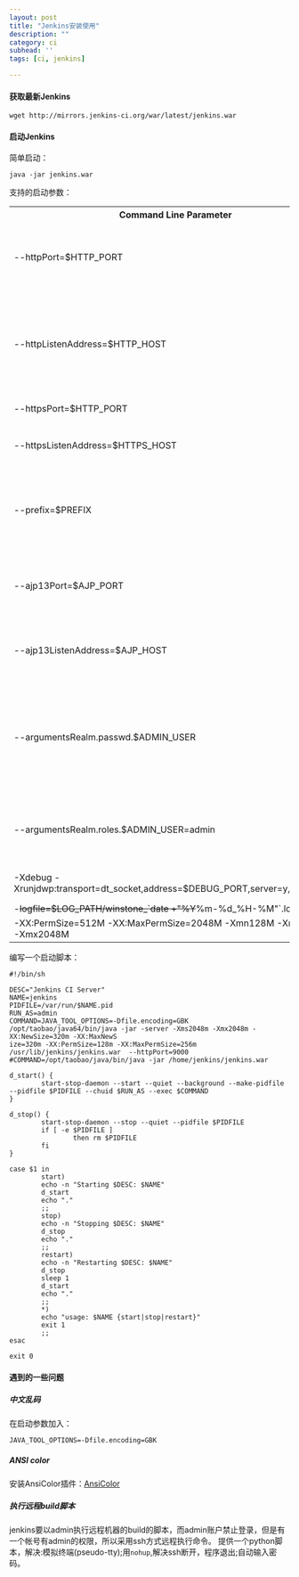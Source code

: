 ```yaml
---
layout: post
title: "Jenkins安装使用"
description: ""
category: ci
subhead: ''
tags: [ci, jenkins]

---
```

#### 获取最新Jenkins

    wget http://mirrors.jenkins-ci.org/war/latest/jenkins.war
 
#### 启动Jenkins


简单启动：

    java -jar jenkins.war
    
支持的启动参数：

<table class="table table-bordered table-striped table-condensed"><tbody>
<tr>
<th> Command Line Parameter </th>
<th> Description </th>
</tr>
<tr>
<td> --httpPort=$HTTP_PORT </td>
<td> Runs Jenkins listener on port $HTTP_PORT using standard <em>http</em> protocol. The default is port 8080. To disable (because you're using <em>https</em>), use port <tt>-1</tt>. </td>
</tr>
<tr>
<td> --httpListenAddress=$HTTP_HOST </td>
<td> Binds Jenkins to the IP address represented by $HTTP_HOST. The default is 0.0.0.0 — i.e. listening on all available interfaces. <br class="atl-forced-newline">
For example, to only listen for requests from localhost, you could use: --httpListenAddress=127.0.0.1 </td>
</tr>
<tr>
<td> --httpsPort=$HTTP_PORT </td>
<td> Uses HTTPS protocol on port $HTTP_PORT </td>
</tr>
<tr>
<td> --httpsListenAddress=$HTTPS_HOST </td>
<td> Binds Jenkins to listen for HTTPS requests on the IP address represented by $HTTPS_HOST. </td>
</tr>
<tr>
<td> --prefix=$PREFIX<br class="atl-forced-newline"> </td>
<td> Runs Jenkins to include the $PREFIX at the end of the URL.<br class="atl-forced-newline">
 For example, to make Jenkins accessible at <tt><b>http</b></tt><tt><b>://</b></tt><font color="green"><tt><b>myServer</b></tt></font><tt><b>:8080/jenkins</b></tt>, set --prefix=/jenkins </td>
</tr>
<tr>
<td> --ajp13Port=$AJP_PORT </td>
<td> Runs Jenkins listener on port $AJP_PORT using standard <em>AJP13</em> protocol. The default is port 8009. To disable (because you're using <em>https</em>), use port <tt>-1</tt>. </td>
</tr>
<tr>
<td> --ajp13ListenAddress=$AJP_HOST </td>
<td> Binds Jenkins to the IP address represented by $AJP_HOST. The default is 0.0.0.0 — i.e. listening on all available interfaces. </td>
</tr>
<tr>
<td> --argumentsRealm.passwd.$ADMIN_USER </td>
<td> Sets the password for user $ADMIN_USER. If Jenkins security is turned on, you must log in as the $ADMIN_USER in order to configure Jenkins or a Jenkins project. NOTE: You must also specify that this user has an <em>admin</em> role. (See next argument below). </td>
</tr>
<tr>
<td> --argumentsRealm.roles.$ADMIN_USER=admin </td>
<td> Sets that $ADMIN_USER is an administrative user and can configure Jenkins if Jenkins' security is turned on. See <a href="/display/JENKINS/Securing+Jenkins" title="Securing Jenkins">Securing Jenkins</a> for more information. </td>
</tr>
<tr>
<td> -Xdebug -Xrunjdwp:transport=dt_socket,address=$DEBUG_PORT,server=y,suspend=n </td>
<td> Sets debugging on and you can access debug on $DEBUG_PORT. </td>
</tr>
<tr>
<td> -<del>logfile=$LOG_PATH/winstone_`date +"%Y</del>%m-%d_%H-%M"`.log </td>
<td> Logging to desired file </td>
</tr>
<tr>
<td> -XX:PermSize=512M -XX:MaxPermSize=2048M -Xmn128M -Xms1024M -Xmx2048M </td>
<td> referring <a href="http://docs.oracle.com/javase/7/docs/technotes/tools/windows/java.html" class="external-link" rel="nofollow">to these options for Oracle Java</a> <br class="atl-forced-newline"> </td>
</tr>
</tbody></table>
  
编写一个启动脚本：

    #!/bin/sh
     
    DESC="Jenkins CI Server"
    NAME=jenkins
    PIDFILE=/var/run/$NAME.pid
    RUN_AS=admin
    COMMAND=JAVA_TOOL_OPTIONS=-Dfile.encoding=GBK /opt/taobao/java64/bin/java -jar -server -Xms2048m -Xmx2048m -XX:NewSize=320m -XX:MaxNewS
    ize=320m -XX:PermSize=128m -XX:MaxPermSize=256m /usr/lib/jenkins/jenkins.war  --httpPort=9000
    #COMMAND=/opt/taobao/java/bin/java -jar /home/jenkins/jenkins.war
     
    d_start() {
            start-stop-daemon --start --quiet --background --make-pidfile --pidfile $PIDFILE --chuid $RUN_AS --exec $COMMAND
    }
     
    d_stop() {
            start-stop-daemon --stop --quiet --pidfile $PIDFILE
            if [ -e $PIDFILE ]
                    then rm $PIDFILE
            fi
    }
     
    case $1 in
            start)
            echo -n "Starting $DESC: $NAME"
            d_start
            echo "."
            ;;
            stop)
            echo -n "Stopping $DESC: $NAME"
            d_stop
            echo "."
            ;;
            restart)
            echo -n "Restarting $DESC: $NAME"
            d_stop
            sleep 1
            d_start
            echo "."
            ;;
            *)
            echo "usage: $NAME {start|stop|restart}"
            exit 1
            ;;
    esac
     
    exit 0

#### 遇到的一些问题

##### 中文乱码

在启动参数加入：

    JAVA_TOOL_OPTIONS=-Dfile.encoding=GBK 
    
##### ANSI color    
安装AnsiColor插件：[AnsiColor](https://wiki.jenkins-ci.org/display/JENKINS/AnsiColor+Plugin)

##### 执行远程build脚本

jenkins要以admin执行远程机器的build的脚本，而admin账户禁止登录，但是有一个帐号有admin的权限，所以采用ssh方式远程执行命令。
提供一个python脚本，解决:模拟终端(pseudo-tty);用`nohup`,解决ssh断开，程序退出;自动输入密码。

 <script src="https://gist.github.com/lichengwu/7960277.js" />


{% include JB/setup %}
